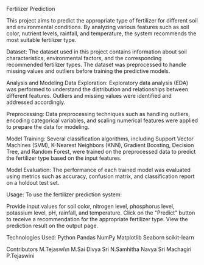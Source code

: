Fertilizer Prediction

This project aims to predict the appropriate type of fertilizer for different soil and environmental conditions. By analyzing various features such as soil color, nutrient levels, rainfall, and temperature, the system recommends the most suitable fertilizer type.

Dataset:
The dataset used in this project contains information about soil characteristics, environmental factors, and the corresponding recommended fertilizer types. The dataset was preprocessed to handle missing values and outliers before training the predictive models.

Analysis and Modeling
Data Exploration: 
Exploratory data analysis (EDA) was performed to understand the distribution and relationships between different features. Outliers and missing values were identified and addressed accordingly.

Preprocessing: 
Data preprocessing techniques such as handling outliers, encoding categorical variables, and scaling numerical features were applied to prepare the data for modeling.

Model Training:
Several classification algorithms, including Support Vector Machines (SVM), K-Nearest Neighbors (KNN), Gradient Boosting, Decision Tree, and Random Forest, were trained on the preprocessed data to predict the fertilizer type based on the input features.

Model Evaluation:
The performance of each trained model was evaluated using metrics such as accuracy, confusion matrix, and classification report on a holdout test set.

Usage:
To use the fertilizer prediction system:

Provide input values for soil color, nitrogen level, phosphorus level, potassium level, pH, rainfall, and temperature.
Click on the "Predict" button to receive a recommendation for the appropriate fertilizer type.
View the prediction result on the output page.

Technologies Used:
Python
Pandas
NumPy
Matplotlib
Seaborn
scikit-learn

Contributors
        M.Tejaswi\n
        M.Sai Divya Sri
        N.Samhitha
        Navya Sri Machagiri
        P.Tejaswini

